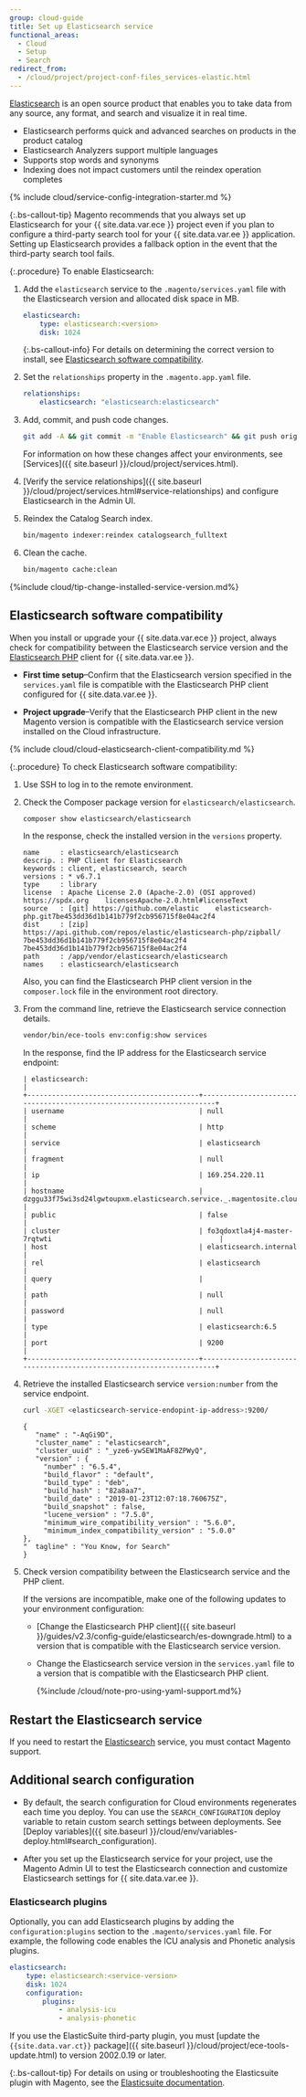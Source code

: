 ```yaml
---
group: cloud-guide
title: Set up Elasticsearch service
functional_areas:
  - Cloud
  - Setup
  - Search
redirect_from:
  - /cloud/project/project-conf-files_services-elastic.html
---
```


[Elasticsearch](https://www.elastic.co) is an open source product that enables you to take data from any source, any format, and search and visualize it in real time.

-  Elasticsearch performs quick and advanced searches on products in the product catalog
-  Elasticsearch Analyzers support multiple languages
-  Supports stop words and synonyms
-  Indexing does not impact customers until the reindex operation completes

{% include cloud/service-config-integration-starter.md %}

{:.bs-callout-tip}
Magento recommends that you always set up Elasticsearch for your {{ site.data.var.ece }} project even if you plan to configure a third-party search tool for your {{ site.data.var.ee }} application. Setting up Elasticsearch provides a fallback option in the event that the third-party search tool fails.

{:.procedure}
To enable Elasticsearch:

1. Add the `elasticsearch` service to the `.magento/services.yaml` file with the Elasticsearch version and allocated disk space in MB.

   ```yaml
   elasticsearch:
       type: elasticsearch:<version>
       disk: 1024
   ```

   {:.bs-callout-info}
   For details on determining the correct version to install, see [Elasticsearch software compatibility](#elasticsearch-software-compatibility).

1. Set the `relationships` property in the `.magento.app.yaml` file.

   ```yaml
   relationships:
       elasticsearch: "elasticsearch:elasticsearch"
   ```

1. Add, commit, and push code changes.

   ```bash
   git add -A && git commit -m "Enable Elasticsearch" && git push origin <branch-name>
   ```

   For information on how these changes affect your environments, see [Services]({{   site.baseurl }}/cloud/project/services.html).

1. [Verify the service relationships]({{ site.baseurl }}/cloud/project/services.html#service-relationships) and configure Elasticsearch in the Admin UI.

1. Reindex the Catalog Search index.

   ```bash
   bin/magento indexer:reindex catalogsearch_fulltext
   ```

1. Clean the cache.

   ```bash
   bin/magento cache:clean
   ```

{%include cloud/tip-change-installed-service-version.md%}

## Elasticsearch software compatibility

When you install or upgrade your {{ site.data.var.ece }} project, always check for compatibility between the Elasticsearch service version and the [Elasticsearch PHP](https://github.com/elastic/elasticsearch-php) client for {{ site.data.var.ee }}.

-  **First time setup**–Confirm that the Elasticsearch version specified in the `services.yaml` file is compatible with the Elasticsearch PHP client configured for {{ site.data.var.ee }}.

-  **Project upgrade**–Verify that the Elasticsearch PHP client in the new Magento version is compatible with the Elasticsearch service version installed on the Cloud infrastructure.

{% include cloud/cloud-elasticsearch-client-compatibility.md %}

{:.procedure}
To check Elasticsearch software compatibility:

1. Use SSH to log in to the remote environment.

1. Check the Composer package version for `elasticsearch/elasticsearch`.

   ```bash
   composer show elasticsearch/elasticsearch
   ```

   In the response, check the installed version in the `versions` property.

   ```terminal
   name     : elasticsearch/elasticsearch
   descrip. : PHP Client for Elasticsearch
   keywords : client, elasticsearch, search
   versions : * v6.7.1
   type     : library
   license  : Apache License 2.0 (Apache-2.0) (OSI approved) https://spdx.org    licensesApache-2.0.html#licenseText
   source   : [git] https://github.com/elastic    elasticsearch-php.git7be453dd36d1b141b779f2cb956715f8e04ac2f4
   dist     : [zip] https://api.github.com/repos/elastic/elasticsearch-php/zipball/     7be453dd36d1b141b779f2cb956715f8e04ac2f4 7be453dd36d1b141b779f2cb956715f8e04ac2f4
   path     : /app/vendor/elasticsearch/elasticsearch
   names    : elasticsearch/elasticsearch
   ```

   Also, you can find the Elasticsearch PHP client version in the  `composer.lock` file in the environment root directory.

1. From the command line, retrieve the Elasticsearch service connection details.

   ```bash
   vendor/bin/ece-tools env:config:show services
   ```

   In the response, find the IP address for the Elasticsearch service endpoint:

   ```terminal
   | elasticsearch:                                                                                                  |
   +------------------------------------------+----------------------------------------------------------------------+
   | username                                 | null                                                                 |
   | scheme                                   | http                                                                 |
   | service                                  | elasticsearch                                                        |
   | fragment                                 | null                                                                 |
   | ip                                       | 169.254.220.11                                                       |
   | hostname                                 | dzggu33f75wi3sd24lgwtoupxm.elasticsearch.service._.magentosite.cloud |
   | public                                   | false                                                                |
   | cluster                                  | fo3qdoxtla4j4-master-7rqtwti                                         |
   | host                                     | elasticsearch.internal                                               |
   | rel                                      | elasticsearch                                                        |
   | query                                    |                                                                      |
   | path                                     | null                                                                 |
   | password                                 | null                                                                 |
   | type                                     | elasticsearch:6.5                                                    |
   | port                                     | 9200                                                                 |
   +------------------------------------------+----------------------------------------------------------------------+
   ```

1. Retrieve the installed Elasticsearch service `version:number` from the service endpoint.

   ```bash
   curl -XGET <elasticsearch-service-endopint-ip-address>:9200/
   ```

   ```terminal
   {
      "name" : "-AqGi9D",
      "cluster_name" : "elasticsearch",
      "cluster_uuid" : "_yze6-ywSEW1MaAF8ZPWyQ",
      "version" : {
        "number" : "6.5.4",
        "build_flavor" : "default",
        "build_type" : "deb",
        "build_hash" : "82a8aa7",
        "build_date" : "2019-01-23T12:07:18.760675Z",
        "build_snapshot" : false,
        "lucene_version" : "7.5.0",
        "minimum_wire_compatibility_version" : "5.6.0",
        "minimum_index_compatibility_version" : "5.0.0"
   },
   "  tagline" : "You Know, for Search"
   }
   ```

1. Check version compatibility between the Elasticsearch service and the PHP client.

   If the versions are incompatible, make one of the following updates to your environment configuration:

   -  [Change the Elasticsearch PHP client]({{ site.baseurl }}/guides/v2.3/config-guide/elasticsearch/es-downgrade.html) to a version that is compatible with the Elasticsearch service version.

   -  Change the Elasticsearch service version in the `services.yaml` file to a version that is compatible with the Elasticsearch PHP client.

      {%include /cloud/note-pro-using-yaml-support.md%}

## Restart the Elasticsearch service

If you need to restart the [Elasticsearch](https://www.elastic.co) service, you must contact Magento support.

## Additional search configuration

-  By default, the search configuration for Cloud environments regenerates each time you deploy. You can use the `SEARCH_CONFIGURATION` deploy variable to retain custom search settings between deployments. See [Deploy variables]({{ site.baseurl }}/cloud/env/variables-deploy.html#search_configuration).

-  After you set up the Elasticsearch service for your project, use the Magento Admin UI to test the Elasticsearch connection and customize Elasticsearch settings for {{ site.data.var.ee }}.

### Elasticsearch plugins

Optionally, you can add Elasticsearch plugins by adding the `configuration:plugins` section to the `.magento/services.yaml` file. For example, the following code enables the ICU analysis and Phonetic analysis plugins.

```yaml
elasticsearch:
    type: elasticsearch:<service-version>
    disk: 1024
    configuration:
        plugins:
            - analysis-icu
            - analysis-phonetic
```

If you use the ElasticSuite third-party plugin, you must [update the `{{site.data.var.ct}}` package]({{ site.baseurl }}/cloud/project/ece-tools-update.html) to version 2002.0.19 or later.

{:.bs-callout-tip}
For details on using or troubleshooting the Elasticsuite plugin with Magento, see the [Elasticsuite documentation](https://github.com/Smile-SA/elasticsuite).
